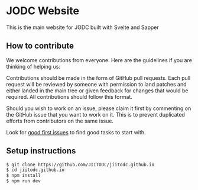 # JODC Website
This is the main website for JODC built with Svelte and Sapper

## How to contribute

We welcome contributions from everyone. Here are the guidelines if you are
thinking of helping us:

Contributions should be made in the form of GitHub pull requests.
Each pull request will be reviewed by someone with permission to land patches and either landed in the main tree or
given feedback for changes that would be required. All contributions should
follow this format.

Should you wish to work on an issue, please claim it first by commenting on
the GitHub issue that you want to work on it. This is to prevent duplicated
efforts from contributors on the same issue.

Look for [good first issues](https://github.com/JIITODC/jiitodc.github.io/labels/good%20first%20issue) to find
good tasks to start with. 

## Setup instructions

```sh
$ git clone https://github.com/JIITODC/jiitodc.github.io
$ cd jiitodc.github.io
$ npm install
$ npm run dev
```
